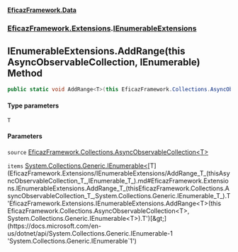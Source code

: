 #### [EficazFramework.Data](EficazFrameworkData.md 'EficazFramework Data')
### [EficazFramework.Extensions](EficazFrameworkData.md#EficazFramework.Extensions 'EficazFramework.Extensions').[IEnumerableExtensions](EficazFramework.Extensions/IEnumerableExtensions.md 'EficazFramework.Extensions.IEnumerableExtensions')

## IEnumerableExtensions.AddRange<T>(this AsyncObservableCollection<T>, IEnumerable<T>) Method

```csharp
public static void AddRange<T>(this EficazFramework.Collections.AsyncObservableCollection<T> source, System.Collections.Generic.IEnumerable<T> items);
```
#### Type parameters

<a name='EficazFramework.Extensions.IEnumerableExtensions.AddRange_T_(thisEficazFramework.Collections.AsyncObservableCollection_T_,System.Collections.Generic.IEnumerable_T_).T'></a>

`T`
#### Parameters

<a name='EficazFramework.Extensions.IEnumerableExtensions.AddRange_T_(thisEficazFramework.Collections.AsyncObservableCollection_T_,System.Collections.Generic.IEnumerable_T_).source'></a>

`source` [EficazFramework.Collections.AsyncObservableCollection&lt;](EficazFramework.Collections/AsyncObservableCollection_T_.md 'EficazFramework.Collections.AsyncObservableCollection<T>')[T](EficazFramework.Extensions/IEnumerableExtensions/AddRange_T_(thisAsyncObservableCollection_T_,IEnumerable_T_).md#EficazFramework.Extensions.IEnumerableExtensions.AddRange_T_(thisEficazFramework.Collections.AsyncObservableCollection_T_,System.Collections.Generic.IEnumerable_T_).T 'EficazFramework.Extensions.IEnumerableExtensions.AddRange<T>(this EficazFramework.Collections.AsyncObservableCollection<T>, System.Collections.Generic.IEnumerable<T>).T')[&gt;](EficazFramework.Collections/AsyncObservableCollection_T_.md 'EficazFramework.Collections.AsyncObservableCollection<T>')

<a name='EficazFramework.Extensions.IEnumerableExtensions.AddRange_T_(thisEficazFramework.Collections.AsyncObservableCollection_T_,System.Collections.Generic.IEnumerable_T_).items'></a>

`items` [System.Collections.Generic.IEnumerable&lt;](https://docs.microsoft.com/en-us/dotnet/api/System.Collections.Generic.IEnumerable-1 'System.Collections.Generic.IEnumerable`1')[T](EficazFramework.Extensions/IEnumerableExtensions/AddRange_T_(thisAsyncObservableCollection_T_,IEnumerable_T_).md#EficazFramework.Extensions.IEnumerableExtensions.AddRange_T_(thisEficazFramework.Collections.AsyncObservableCollection_T_,System.Collections.Generic.IEnumerable_T_).T 'EficazFramework.Extensions.IEnumerableExtensions.AddRange<T>(this EficazFramework.Collections.AsyncObservableCollection<T>, System.Collections.Generic.IEnumerable<T>).T')[&gt;](https://docs.microsoft.com/en-us/dotnet/api/System.Collections.Generic.IEnumerable-1 'System.Collections.Generic.IEnumerable`1')